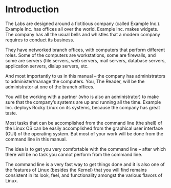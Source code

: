 # Introduction

The Labs are designed around a fictitious company (called Example Inc.). Example Inc. has offices all over the world. Example Inc. makes widgets. The company has all the usual bells and whistles that a modern company requires to conduct its business. 

They have networked branch offices, with computers that perform
different roles. Some of the computers are workstations, some are firewalls, and some are servers (file servers, web servers, mail servers, database servers, application servers, dialup servers, etc. 

And most importantly to us in this manual – the company has administrators to administer/manage the computers. You, The Reader, will be the administrator at one of the branch offices.

You will be working with a partner (who is also an administrator) to make sure that the company’s systems are up and running all the time. Example Inc. deploys Rocky Linux on its systems, because the company has great taste.

Most tasks that can be accomplished from the command line (the shell) of the Linux OS can be easily accomplished from the graphical user interface (GUI) of the operating system. But most of your work will be done from the command line in this manual. 

The idea is to get you very comfortable with the command line – after which there will be no task you cannot perform from the command line. 

The command line is a very fast way to get things done and it is also one of the features of Linux (besides the Kernel) that you will find remains consistent in its look, feel, and functionality amongst the various flavors of Linux.
